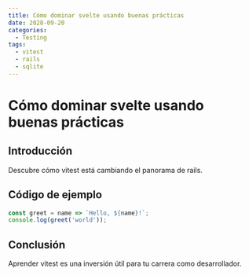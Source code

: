 ```yaml
---
title: Cómo dominar svelte usando buenas prácticas
date: 2028-09-20
categories:
  - Testing
tags:
  - vitest
  - rails
  - sqlite
---
```


# Cómo dominar svelte usando buenas prácticas

## Introducción

Descubre cómo vitest está cambiando el panorama de rails.

## Código de ejemplo

```javascript
const greet = name => `Hello, ${name}!`;
console.log(greet('world'));
```

## Conclusión

Aprender vitest es una inversión útil para tu carrera como desarrollador.